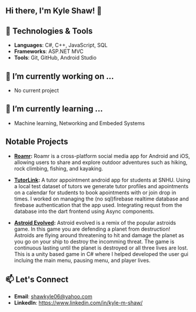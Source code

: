 ## Hi there, I'm Kyle Shaw! 👋

## 🔧 Technologies & Tools 

- **Languages**: C#, C++, JavaScript, SQL
- **Frameworks**: ASP.NET MVC
- **Tools**: Git, GitHub, Android Studio

## 🔭 I’m currently working on ...
 - No current project

## 🌱 I’m currently learning ...
 - Machine learning, Networking and Embeded Systems

## Notable Projects

- **[Roamr]([https://github.com/username/project-repo](https://github.com/CameronDeMarco/CS-304/tree/dev)):** Roamr is a cross-platform social media app for Android and iOS, allowing users to share and explore outdoor adventures such as hiking, rock climbing, fishing, and kayaking.

- **[TutorLink](https://github.com/suhalip/SNHU-TutorLink):** A tutor appointment android app for students at SNHU. Using a local test dataset of tutors we generate tutor profiles and apointments on a calendar for students to book apointments with or join drop in times. I worked on managing the (no sql)firebase realtime database and firebase authentication that the app used. Integrating requst from the database into the dart frontend using Async components.

- **[Astroid Evolved](https://github.com/username/project-repo):** Astroid evolved is a remix of the popular astroids game. In this game you are defending a planet from destruction! Astroids are flying around threatening to hit and damage the planet as you go on your ship to destroy the incomming threat. The game is continuous lasting until the planet is destroyed or all three lives are lost. This is a unity based game in C# where I helped developed the user gui incluing the main menu, pausing menu, and player lives.

## 📫 Let's Connect

- **Email**: shawkyle06@yahoo.com
- **LinkedIn**: https://www.linkedin.com/in/kyle-m-shaw/

